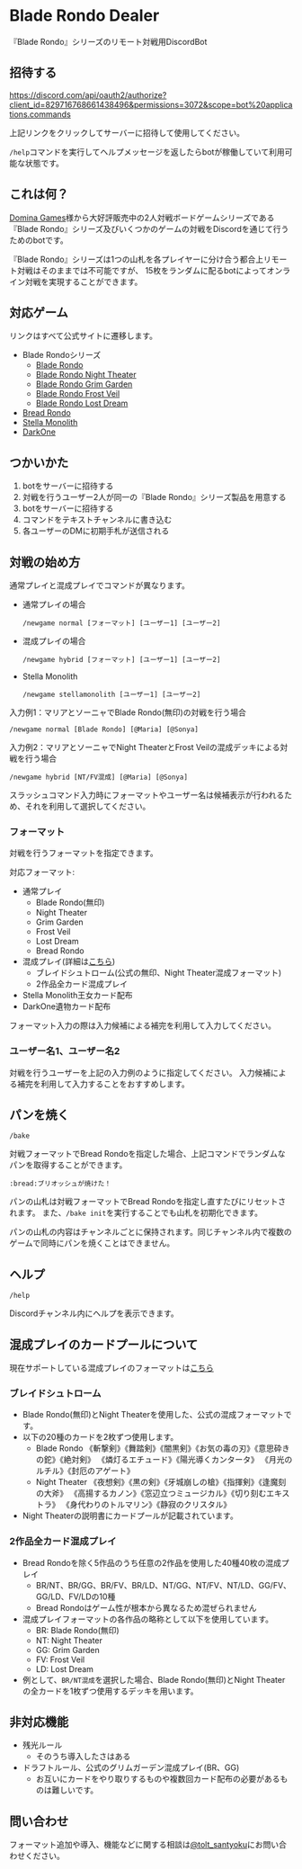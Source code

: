 # Blade Rondo Dealer
『Blade Rondo』シリーズのリモート対戦用DiscordBot

## 招待する
https://discord.com/api/oauth2/authorize?client_id=829716768661438496&permissions=3072&scope=bot%20applications.commands

上記リンクをクリックしてサーバーに招待して使用してください。

`/help`コマンドを実行してヘルプメッセージを返したらbotが稼働していて利用可能な状態です。

## これは何？
[Domina Games](https://www.dominagames.com/)様から大好評販売中の2人対戦ボードゲームシリーズである
『Blade Rondo』シリーズ及びいくつかのゲームの対戦をDiscordを通じて行うためのbotです。

『Blade Rondo』シリーズは1つの山札を各プレイヤーに分け合う都合上リモート対戦はそのままでは不可能ですが、
15枚をランダムに配るbotによってオンライン対戦を実現することができます。

## 対応ゲーム
リンクはすべて公式サイトに遷移します。

- Blade Rondoシリーズ
  - [Blade Rondo](https://www.dominagames.com/blade-rondo)
  - [Blade Rondo Night Theater](https://www.dominagames.com/nighttheater)
  - [Blade Rondo Grim Garden](https://www.dominagames.com/grimgarden)
  - [Blade Rondo Frost Veil](https://www.dominagames.com/frostveil)
  - [Blade Rondo Lost Dream](https://www.dominagames.com/lostdream)
- [Bread Rondo](https://www.dominagames.com/bread-rondo-sp/)
- [Stella Monolith](https://www.dominagames.com/stellamonolith)
- [DarkOne](https://www.dominagames.com/darkone)

## つかいかた
1. botをサーバーに招待する
1. 対戦を行うユーザー2人が同一の『Blade Rondo』シリーズ製品を用意する
1. botをサーバーに招待する
1. コマンドをテキストチャンネルに書き込む
1. 各ユーザーのDMに初期手札が送信される

## 対戦の始め方
通常プレイと混成プレイでコマンドが異なります。

- 通常プレイの場合
  ```
  /newgame normal [フォーマット] [ユーザー1] [ユーザー2]
  ```
- 混成プレイの場合
  ```
  /newgame hybrid [フォーマット] [ユーザー1] [ユーザー2]
  ```
- Stella Monolith
  ```
  /newgame stellamonolith [ユーザー1] [ユーザー2]
  ```

入力例1：マリアとソーニャでBlade Rondo(無印)の対戦を行う場合  
```
/newgame normal [Blade Rondo] [@Maria] [@Sonya]
```  
入力例2：マリアとソーニャでNight TheaterとFrost Veilの混成デッキによる対戦を行う場合  
```
/newgame hybrid [NT/FV混成] [@Maria] [@Sonya]
```  
スラッシュコマンド入力時にフォーマットやユーザー名は候補表示が行われるため、それを利用して選択してください。

### フォーマット
対戦を行うフォーマットを指定できます。

対応フォーマット: 
- 通常プレイ
  - Blade Rondo(無印)  
  - Night Theater  
  - Grim Garden  
  - Frost Veil  
  - Lost Dream  
  - Bread Rondo  
- 混成プレイ(詳細は[こちら](#混成プレイのカードプールについて))
  - ブレイドシュトローム(公式の無印、Night Theater混成フォーマット)  
  - 2作品全カード混成プレイ
- Stella Monolith王女カード配布
- DarkOne遺物カード配布

フォーマット入力の際は入力候補による補完を利用して入力してください。
    
### ユーザー名1、ユーザー名2
対戦を行うユーザーを上記の入力例のように指定してください。
入力候補による補完を利用して入力することをおすすめします。

## パンを焼く
```
/bake
```
対戦フォーマットでBread Rondoを指定した場合、上記コマンドでランダムなパンを取得することができます。
```
:bread:ブリオッシュが焼けた！
```
パンの山札は対戦フォーマットでBread Rondoを指定し直すたびにリセットされます。
また、`/bake init`を実行することでも山札を初期化できます。

パンの山札の内容はチャンネルごとに保持されます。同じチャンネル内で複数のゲームで同時にパンを焼くことはできません。

## ヘルプ
```
/help
```
Discordチャンネル内にヘルプを表示できます。

## 混成プレイのカードプールについて
現在サポートしている混成プレイのフォーマットは[こちら](#フォーマット)
### ブレイドシュトローム
- Blade Rondo(無印)とNight Theaterを使用した、公式の混成フォーマットです。
- 以下の20種のカードを2枚ずつ使用します。
  - Blade Rondo
      《斬撃剣》《舞踏剣》《闇黒剣》《お気の毒の刃》《意思砕きの鉈》《絶対剣》
      《燐灯るエチュード》《陽光導くカンタータ》
      《月光のルチル》《封厄のアゲート》
  - Night Theater
      《夜想剣》《黒の剣》《牙城崩しの槍》《指揮剣》《逢魔刻の大斧》
      《高揚するカノン》《窓辺立つミュージカル》《切り刻むエキストラ》
      《身代わりのトルマリン》《静寂のクリスタル》
- Night Theaterの説明書にカードプールが記載されています。

### 2作品全カード混成プレイ
- Bread Rondoを除く5作品のうち任意の2作品を使用した40種40枚の混成プレイ
  - BR/NT、BR/GG、BR/FV、BR/LD、NT/GG、NT/FV、NT/LD、GG/FV、GG/LD、FV/LDの10種
  - Bread Rondoはゲーム性が根本から異なるため混ぜられません
- 混成プレイフォーマットの各作品の略称として以下を使用しています。
  - BR: Blade Rondo(無印)
  - NT: Night Theater
  - GG: Grim Garden
  - FV: Frost Veil
  - LD: Lost Dream
- 例として、`BR/NT混成`を選択した場合、Blade Rondo(無印)とNight Theaterの全カードを1枚ずつ使用するデッキを用います。


## 非対応機能
- 残光ルール
  - そのうち導入したさはある
- ドラフトルール、公式のグリムガーデン混成プレイ(BR、GG)
  - お互いにカードをやり取りするものや複数回カード配布の必要があるものは難しいです。
## 問い合わせ
フォーマット追加や導入、機能などに関する相談は[@tolt_santyoku](https://twitter.com/tolt_santyoku)にお問い合わせください。